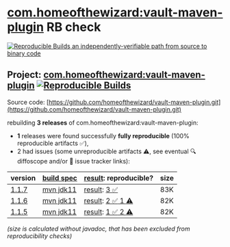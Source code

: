[com.homeofthewizard:vault-maven-plugin](https://central.sonatype.com/artifact/com.homeofthewizard/vault-maven-plugin/versions) RB check
=======

[![Reproducible Builds](https://reproducible-builds.org/images/logos/rb.svg) an independently-verifiable path from source to binary code](https://reproducible-builds.org/)

## Project: [com.homeofthewizard:vault-maven-plugin](https://central.sonatype.com/artifact/com.homeofthewizard/vault-maven-plugin/versions) [![Reproducible Builds](https://img.shields.io/endpoint?url=https://raw.githubusercontent.com/jvm-repo-rebuild/reproducible-central/master/content/com/homeofthewizard/vault-maven-plugin/badge.json)](https://github.com/jvm-repo-rebuild/reproducible-central/blob/master/content/com/homeofthewizard/vault-maven-plugin/README.md)

Source code: [https://github.com/homeofthewizard/vault-maven-plugin.git](https://github.com/homeofthewizard/vault-maven-plugin.git)

rebuilding **3 releases** of com.homeofthewizard:vault-maven-plugin:
- **1** releases were found successfully **fully reproducible** (100% reproducible artifacts :white_check_mark:),
- 2 had issues (some unreproducible artifacts :warning:, see eventual :mag: diffoscope and/or :memo: issue tracker links):

| version | [build spec](/BUILDSPEC.md) | [result](https://reproducible-builds.org/docs/jvm/): reproducible? | size |
| -- | --------- | ------ | -- |
| [1.1.7](https://central.sonatype.com/artifact/com.homeofthewizard/vault-maven-plugin/1.1.7/pom) | [mvn jdk11](vault-maven-plugin-1.1.7.buildspec) | [result](vault-maven-plugin-1.1.7.buildinfo): [3 :white_check_mark: ](vault-maven-plugin-1.1.7.buildcompare) | 83K |
| [1.1.6](https://central.sonatype.com/artifact/com.homeofthewizard/vault-maven-plugin/1.1.6/pom) | [mvn jdk11](vault-maven-plugin-1.1.6.buildspec) | [result](vault-maven-plugin-1.1.6.buildinfo): [2 :white_check_mark:  1 :warning:](vault-maven-plugin-1.1.6.buildcompare) | 82K |
| [1.1.5](https://central.sonatype.com/artifact/com.homeofthewizard/vault-maven-plugin/1.1.5/pom) | [mvn jdk11](vault-maven-plugin-1.1.5.buildspec) | [result](vault-maven-plugin-1.1.5.buildinfo): [1 :white_check_mark:  2 :warning:](vault-maven-plugin-1.1.5.buildcompare) | 82K |

<i>(size is calculated without javadoc, that has been excluded from reproducibility checks)</i>
